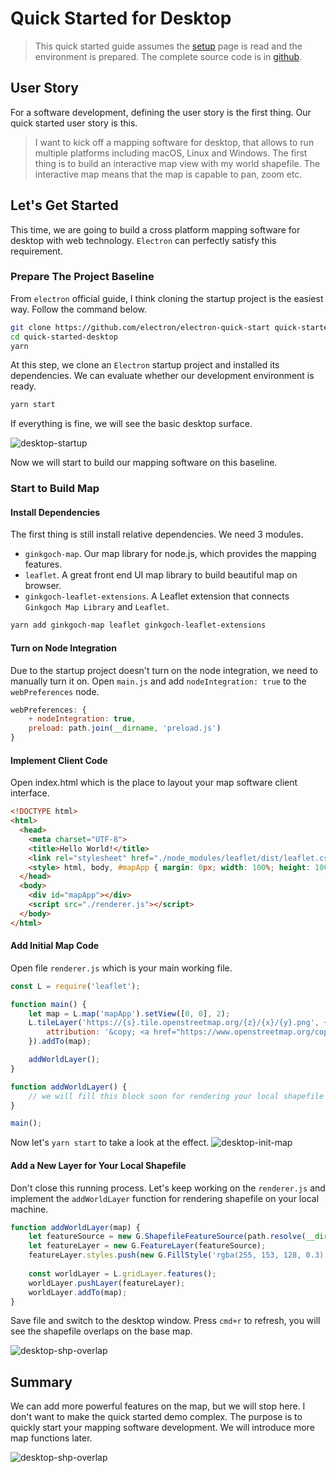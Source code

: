 # Quick Started for Desktop
> This quick started guide assumes the [setup](GettingStarted/Setup) page is read and the environment is prepared.
> The complete source code is in [github](https://github.com/ginkgoch/node-map-quickstart/tree/master/quick-started-desktop).

## User Story
For a software development, defining the user story is the first thing. Our quick started user story is this.
> I want to kick off a mapping software for desktop, that allows to run multiple platforms including macOS, Linux and Windows. The first thing is to build an interactive map view with my world shapefile. The interactive map means that the map is capable to pan, zoom etc.

## Let's Get Started
This time, we are going to build a cross platform mapping software for desktop with web technology. `Electron` can perfectly satisfy this requirement. 

### Prepare The Project Baseline
From `electron` official guide, I think cloning the startup project is the easiest way. Follow the command below.

```bash
git clone https://github.com/electron/electron-quick-start quick-started-desktop
cd quick-started-desktop
yarn
```

At this step, we clone an `Electron` startup project and installed its dependencies. We can evaluate whether our development environment is ready.
```bash
yarn start
```

If everything is fine, we will see the basic desktop surface.

![desktop-startup](assets/desktop-startup.png)

Now we will start to build our mapping software on this baseline.

### Start to Build Map

#### Install Dependencies
The first thing is still install relative dependencies. We need 3 modules.
* `ginkgoch-map`. Our map library for node.js, which provides the mapping features.
* `leaflet`. A great front end UI map library to build beautiful map on browser.
* `ginkgoch-leaflet-extensions`. A Leaflet extension that connects `Ginkgoch Map Library` and `Leaflet`.

```bash
yarn add ginkgoch-map leaflet ginkgoch-leaflet-extensions
```

#### Turn on Node Integration
Due to the startup project doesn't turn on the node integration, we need to manually turn it on. Open `main.js` and add `nodeIntegration: true` to the `webPreferences` node.
```javascript
webPreferences: {
    + nodeIntegration: true,
    preload: path.join(__dirname, 'preload.js')
}
```

#### Implement Client Code
Open index.html which is the place to layout your map software client interface.
```html
<!DOCTYPE html>
<html>
  <head>
    <meta charset="UTF-8">
    <title>Hello World!</title>
    <link rel="stylesheet" href="./node_modules/leaflet/dist/leaflet.css">
    <style> html, body, #mapApp { margin: 0px; width: 100%; height: 100%; } </style>
  </head>
  <body>
    <div id="mapApp"></div>
    <script src="./renderer.js"></script>
  </body>
</html>
```

#### Add Initial Map Code
Open file `renderer.js` which is your main working file.
```javascript
const L = require('leaflet');

function main() {
    let map = L.map('mapApp').setView([0, 0], 2);
    L.tileLayer('https://{s}.tile.openstreetmap.org/{z}/{x}/{y}.png', {
        attribution: '&copy; <a href="https://www.openstreetmap.org/copyright">OpenStreetMap</a> contributors'
    }).addTo(map);

    addWorldLayer();
}

function addWorldLayer() {
    // we will fill this block soon for rendering your local shapefile
}

main();
```
Now let's `yarn start` to take a look at the effect.
![desktop-init-map](assets/desktop-init-map.png)

#### Add a New Layer for Your Local Shapefile
Don't close this running process. Let's keep working on the `renderer.js` and implement the `addWorldLayer` function for rendering shapefile on your local machine.

```javascript
function addWorldLayer(map) {
    let featureSource = new G.ShapefileFeatureSource(path.resolve(__dirname, '../data/cntry02.shp')); // replace the file path to your own location
    let featureLayer = new G.FeatureLayer(featureSource);
    featureLayer.styles.push(new G.FillStyle('rgba(255, 153, 128, 0.3)', 'black', 1));
    
    const worldLayer = L.gridLayer.features();
    worldLayer.pushLayer(featureLayer);
    worldLayer.addTo(map);
}
```

Save file and switch to the desktop window. Press `cmd+r` to refresh, you will see the shapefile overlaps on the base map.

![desktop-shp-overlap](assets/desktop-shp-overlap.png)

## Summary
We can add more powerful features on the map, but we will stop here. I don't want to make the quick started demo complex. The purpose is to quickly start your mapping software development. We will introduce more map functions later.

![desktop-shp-overlap](assets/desktop-shp-overlap.gif)



